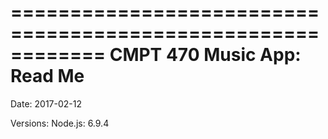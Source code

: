 ============================================================
                CMPT 470 Music App: Read Me
============================================================

Date: 2017-02-12

Versions:
    Node.js: 6.9.4